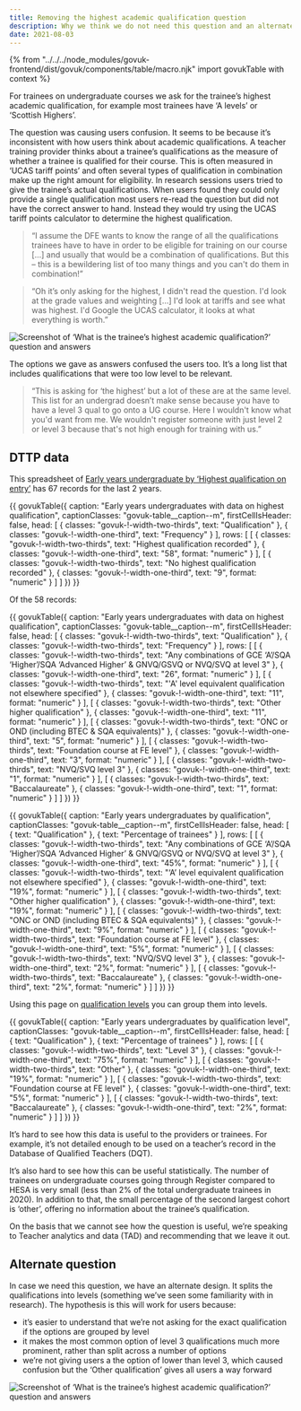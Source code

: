 ```yaml
---
title: Removing the highest academic qualification question
description: Why we think we do not need this question and an alternate design if we do.
date: 2021-08-03
---
```


{% from "../../../node_modules/govuk-frontend/dist/govuk/components/table/macro.njk" import govukTable with context %}

For trainees on undergraduate courses we ask for the trainee’s highest academic qualification, for example most trainees have ‘A levels’ or ‘Scottish Highers’.

The question was causing users confusion. It seems to be because it’s inconsistent with how users think about academic qualifications. A teacher training provider thinks about a trainee’s qualifications as the measure of whether a trainee is qualified for their course. This is often measured in ‘UCAS tariff points’ and often several types of qualification in combination make up the right amount for eligibility. In research sessions users tried to give the trainee’s actual qualifications. When users found they could only provide a single qualification most users re-read the question but did not have the correct answer to hand. Instead they would try using the UCAS tariff points calculator to determine the highest qualification.

> “I assume the DFE wants to know the range of all the qualifications trainees have to have in order to be eligible for training on our course [...] and usually that would be a combination of qualifications. But this – this is a bewildering list of too many things and you can't do them in combination!”

> “Oh it’s only asking for the highest, I didn't read the question. I'd look at the grade values and weighting [...] I'd look at tariffs and see what was highest. I'd Google the UCAS calculator, it looks at what everything is worth.”

![Screenshot of ‘What is the trainee’s highest academic qualification?’ question and answers](highest-academic-qualification-v1.png "Highest academic qualification — first iteration.")

The options we gave as answers confused the users too. It’s a long list that includes qualifications that were too low level to be relevant.

> “This is asking for ‘the highest’ but a lot of these are at the same level. This list for an undergrad doesn’t make sense because you have to have a level 3 qual to go onto a UG course. Here I wouldn't know what you'd want from me. We wouldn't register someone with just level 2 or level 3 because that's not high enough for training with us.”

## DTTP data

This spreadsheet of [Early years undergraduate by ‘Highest qualification on entry’](https://docs.google.com/spreadsheets/u/1/d/1fb2ialqhFKxVh8WZ8yeoeKkJrtcJNnUm/edit#gid=1730684280) has 67 records for the last 2 years.

{{ govukTable({
  caption: "Early years undergraduates with data on highest qualification",
  captionClasses: "govuk-table__caption--m",
  firstCellIsHeader: false,
  head: [
    {
      classes: "govuk-!-width-two-thirds",
      text: "Qualification"
    },
    {
      classes: "govuk-!-width-one-third",
      text: "Frequency"
    }
  ],
  rows: [
    [
      {
        classes: "govuk-!-width-two-thirds",
        text: "Highest qualification recorded"
      },
      {
        classes: "govuk-!-width-one-third",
        text: "58",
        format: "numeric"
      }
    ],
    [
      {
        classes: "govuk-!-width-two-thirds",
        text: "No highest qualification recorded"
      },
      {
        classes: "govuk-!-width-one-third",
        text: "9",
        format: "numeric"
      }
    ]
  ]
}) }}

Of the 58 records:

{{ govukTable({
  caption: "Early years undergraduates with data on highest qualification",
  captionClasses: "govuk-table__caption--m",
  firstCellIsHeader: false,
  head: [
    {
      classes: "govuk-!-width-two-thirds",
      text: "Qualification"
    },
    {
      classes: "govuk-!-width-two-thirds",
      text: "Frequency"
    }
  ],
  rows: [
    [
      {
        classes: "govuk-!-width-two-thirds",
        text: "Any combinations of GCE ‘A’/SQA ‘Higher’/SQA ‘Advanced Higher’ & GNVQ/GSVQ or NVQ/SVQ at level 3"
      },
      {
        classes: "govuk-!-width-one-third",
        text: "26",
        format: "numeric"
      }
    ],
    [
      {
        classes: "govuk-!-width-two-thirds",
        text: "'A' level equivalent qualification not elsewhere specified"
      },
      {
        classes: "govuk-!-width-one-third",
        text: "11",
        format: "numeric"
      }
    ],
    [
      {
        classes: "govuk-!-width-two-thirds",
        text: "Other higher qualification"
      },
      {
        classes: "govuk-!-width-one-third",
        text: "11",
        format: "numeric"
      }
    ],
    [
      {
        classes: "govuk-!-width-two-thirds",
        text: "ONC or OND (including BTEC & SQA equivalents)"
      },
      {
        classes: "govuk-!-width-one-third",
        text: "5",
        format: "numeric"
      }
    ],
    [
      {
        classes: "govuk-!-width-two-thirds",
        text: "Foundation course at FE level"
      },
      {
        classes: "govuk-!-width-one-third",
        text: "3",
        format: "numeric"
      }
    ],
    [
      {
        classes: "govuk-!-width-two-thirds",
        text: "NVQ/SVQ level 3"
      },
      {
        classes: "govuk-!-width-one-third",
        text: "1",
        format: "numeric"
      }
    ],
    [
      {
        classes: "govuk-!-width-two-thirds",
        text: "Baccalaureate"
      },
      {
        classes: "govuk-!-width-one-third",
        text: "1",
        format: "numeric"
      }
    ]
  ]
}) }}

{{ govukTable({
  caption: "Early years undergraduates by qualification",
  captionClasses: "govuk-table__caption--m",
  firstCellIsHeader: false,
  head: [
    {
      text: "Qualification"
    },
    {
      text: "Percentage of trainees"
    }
  ],
  rows: [
    [
      {
        classes: "govuk-!-width-two-thirds",
        text: "Any combinations of GCE ‘A’/SQA ‘Higher’/SQA ‘Advanced Higher’ & GNVQ/GSVQ or NVQ/SVQ at level 3"
      },
      {
        classes: "govuk-!-width-one-third",
        text: "45%",
        format: "numeric"
      }
    ],
    [
      {
        classes: "govuk-!-width-two-thirds",
        text: "‘A’ level equivalent qualification not elsewhere specified"
      },
      {
        classes: "govuk-!-width-one-third",
        text: "19%",
        format: "numeric"
      }
    ],
    [
      {
        classes: "govuk-!-width-two-thirds",
        text: "Other higher qualification"
      },
      {
        classes: "govuk-!-width-one-third",
        text: "19%",
        format: "numeric"
      }
    ],
    [
      {
        classes: "govuk-!-width-two-thirds",
        text: "ONC or OND (including BTEC & SQA equivalents)"
      },
      {
        classes: "govuk-!-width-one-third",
        text: "9%",
        format: "numeric"
      }
    ],
    [
      {
        classes: "govuk-!-width-two-thirds",
        text: "Foundation course at FE level"
      },
      {
        classes: "govuk-!-width-one-third",
        text: "5%",
        format: "numeric"
      }
    ],
    [
      {
        classes: "govuk-!-width-two-thirds",
        text: "NVQ/SVQ level 3"
      },
      {
        classes: "govuk-!-width-one-third",
        text: "2%",
        format: "numeric"
      }
    ],
    [
      {
        classes: "govuk-!-width-two-thirds",
        text: "Baccalaureate"
      },
      {
        classes: "govuk-!-width-one-third",
        text: "2%",
        format: "numeric"
      }
    ]
  ]
}) }}

Using this page on [qualification levels](https://www.gov.uk/what-different-qualification-levels-mean) you can group them into levels.

{{ govukTable({
  caption: "Early years undergraduates by qualification level",
  captionClasses: "govuk-table__caption--m",
  firstCellIsHeader: false,
  head: [
    {
      text: "Qualification"
    },
    {
      text: "Percentage of trainees"
    }
  ],
  rows: [
    [
      {
        classes: "govuk-!-width-two-thirds",
        text: "Level 3"
      },
      {
        classes: "govuk-!-width-one-third",
        text: "75%",
        format: "numeric"
      }
    ],
    [
      {
        classes: "govuk-!-width-two-thirds",
        text: "Other"
      },
      {
        classes: "govuk-!-width-one-third",
        text: "19%",
        format: "numeric"
      }
    ],
    [
      {
        classes: "govuk-!-width-two-thirds",
        text: "Foundation course at FE level"
      },
      {
        classes: "govuk-!-width-one-third",
        text: "5%",
        format: "numeric"
      }
    ],
    [
      {
        classes: "govuk-!-width-two-thirds",
        text: "Baccalaureate"
      },
      {
        classes: "govuk-!-width-one-third",
        text: "2%",
        format: "numeric"
      }
    ]
  ]
}) }}

It’s hard to see how this data is useful to the providers or trainees. For example, it’s not detailed enough to be used on a teacher’s record in the Database of Qualified Teachers (DQT).

It’s also hard to see how this can be useful statistically. The number of trainees on undergraduate courses going through Register compared to HESA is very small (less than 2% of the total undergraduate trainees in 2020). In addition to that, the small percentage of the second largest cohort is ‘other’, offering no information about the trainee’s qualification.

On the basis that we cannot see how the question is useful, we’re speaking to Teacher analytics and data (TAD) and recommending that we leave it out.

## Alternate question

In case we need this question, we have an alternate design. It splits the qualifications into levels (something we’ve seen some familiarity with in research). The hypothesis is this will work for users because:

- it’s easier to understand that we’re not asking for the exact qualification if the options are grouped by level
- it makes the most common option of level 3 qualifications much more prominent, rather than split across a number of options
- we’re not giving users a the option of lower than level 3, which caused confusion but the ‘Other qualification’ gives all users a way forward

![Screenshot of ‘What is the trainee’s highest academic qualification?’ question and answers](highest-academic-qualification-v2.png "Highest academic qualification — second iteration.")
